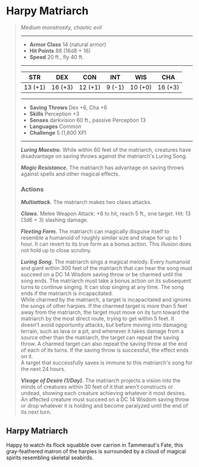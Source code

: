 # Harpy Matriarch
>*Medium monstrosity, chaotic evil*
>___
>- **Armor Class** 14 (natural armor)
>- **Hit Points** 88 (16d8 + 16)
>- **Speed** 20 ft., fly 40 ft.
>___
>|STR|DEX|CON|INT|WIS|CHA|
>|:---:|:---:|:---:|:---:|:---:|:---:|
>|13 (+1)|16 (+3)|12 (+1)|9 (-1)|10 (+0)|16 (+3)|
>___
>- **Saving Throws** Dex +6, Cha +6
>- **Skills** Perception +3
>- **Senses** darkvision 60 ft., passive Perception 13
>- **Languages** Common
>- **Challenge** 5 (1,800 XP)
>___
>***Luring Maestro.*** While within 60 feet of the matriarch, creatures have disadvantage on saving throws against the matriarch's Luring Song.  
>
>***Magic Resistance.*** The matriarch has advantage on saving throws against spells and other magical effects.  
>
>### Actions
>***Multiattack.*** The matriarch makes two claws attacks.  
>
>***Claws.*** Melee Weapon Attack: +6 to hit, reach 5 ft., one target. Hit: 13 (3d6 + 3) slashing damage.  
>
>***Fleeting Form.*** The matriarch can magically disguise itself to resemble a humanoid of roughly similar size and shape for up to 1 hour. It can revert to its true form as a bonus action. This illusion does not hold up to close scrutiny.  
>
>***Luring Song.*** The matriarch sings a magical melody. Every humanoid and giant within 300 feet of the matriarch that can hear the song must succeed on a DC 14 Wisdom saving throw or be charmed until the song ends. The matriarch must take a bonus action on its subsequent turns to continue singing. It can stop singing at any time. The song ends if the matriarch is incapacitated.  
>While charmed by the matriarch, a target is incapacitated and ignores the songs of other harpies. If the charmed target is more than 5 feet away from the matriarch, the target must move on its turn toward the matriarch by the most direct route, trying to get within 5 feet. It doesn't avoid opportunity attacks, but before moving into damaging terrain, such as lava or a pit, and whenever it takes damage from a source other than the matriarch, the target can repeat the saving throw. A charmed target can also repeat the saving throw at the end of each of its turns. If the saving throw is successful, the effect ends on it.  
>A target that successfully saves is immune to this matriarch's song for the next 24 hours.  
>
>***Visage of Desire (1/Day).*** The matriarch projects a vision into the minds of creatures within 30 feet of it that aren't constructs or undead, showing each creature achieving whatever it most desires. An affected creature must succeed on a DC 14 Wisdom saving throw or drop whatever it is holding and become paralyzed until the end of its next turn.
## Harpy Matriarch
Happy to watch its flock squabble over carrion in Tammeraut's Fate, this gray-feathered matron of the harpies is surrounded by a cloud of magical spirits resembling skeletal seabirds.